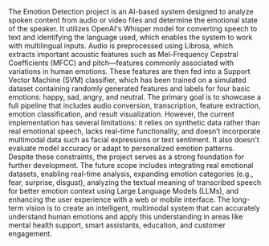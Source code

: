 The Emotion Detection project is an AI-based system designed to analyze spoken content from audio or video files and determine the emotional state of the speaker. It utilizes OpenAI's Whisper model for converting speech to text and identifying the language used, which enables the system to work with multilingual inputs. Audio is preprocessed using Librosa, which extracts important acoustic features such as Mel-Frequency Cepstral Coefficients (MFCC) and pitch—features commonly associated with variations in human emotions. These features are then fed into a Support Vector Machine (SVM) classifier, which has been trained on a simulated dataset containing randomly generated features and labels for four basic emotions: happy, sad, angry, and neutral. The primary goal is to showcase a full pipeline that includes audio conversion, transcription, feature extraction, emotion classification, and result visualization. However, the current implementation has several limitations: it relies on synthetic data rather than real emotional speech, lacks real-time functionality, and doesn’t incorporate multimodal data such as facial expressions or text sentiment. It also doesn't evaluate model accuracy or adapt to personalized emotion patterns. Despite these constraints, the project serves as a strong foundation for further development. The future scope includes integrating real emotional datasets, enabling real-time analysis, expanding emotion categories (e.g., fear, surprise, disgust), analyzing the textual meaning of transcribed speech for better emotion context using Large Language Models (LLMs), and enhancing the user experience with a web or mobile interface. The long-term vision is to create an intelligent, multimodal system that can accurately understand human emotions and apply this understanding in areas like mental health support, smart assistants, education, and customer engagement.
